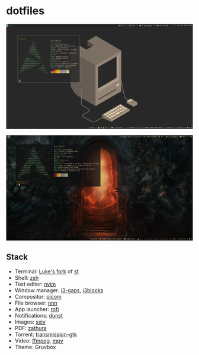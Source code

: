 # dotfiles

![dotfiles](/screenshot-t440p.png)

![dotfiles](/screenshot-t420.png)

## Stack

- Terminal: [Luke's fork](https://github.com/LukeSmithxyz/st) of [st](https://st.suckless.org)
- Shell: [zsh](https://www.zsh.org/)
- Text editor: [nvim](https://wiki.archlinux.org/index.php/Neovim)
- Window manager: [i3-gaps](https://github.com/Airblader/i3), [i3blocks](https://github.com/vivien/i3blocks)
- Compositor: [picom](https://wiki.archlinux.org/index.php/Picom)
- File browser: [nnn](https://wiki.archlinux.org/index.php/Nnn)
- App launcher: [rofi](https://wiki.archlinux.org/index.php/Rofi)
- Notifications: [dunst](https://wiki.archlinux.org/index.php/Dunst)
- Images: [sxiv](https://wiki.archlinux.org/index.php/Sxiv)
- PDF: [zathura](https://wiki.archlinux.org/index.php/Zathura)
- Torrent: [transmission-gtk](https://wiki.archlinux.org/index.php/Transmission)
- Video: [ffmpeg](https://wiki.archlinux.org/index.php/FFmpeg), [mpv](https://wiki.archlinux.org/index.php/Mpv)
- Theme: Gruvbox

